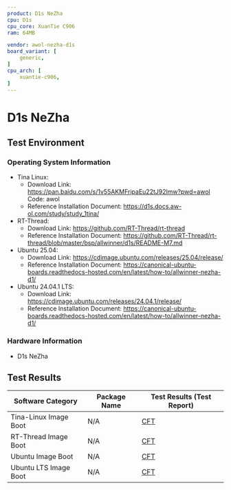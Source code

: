 ```yaml
---
product: D1s NeZha
cpu: D1s
cpu_core: XuanTie C906
ram: 64MB

vendor: awol-nezha-d1s
board_variant: [
    generic,
]
cpu_arch: [
    xuantie-c906,
]
---
```


# D1s NeZha

## Test Environment

### Operating System Information

- Tina Linux:
  - Download Link: https://pan.baidu.com/s/1v55AKMFripaEu22tJ92lmw?pwd=awol Code: awol
  - Reference Installation Document: https://d1s.docs.aw-ol.com/study/study_1tina/
- RT-Thread:
  - Download Link: https://github.com/RT-Thread/rt-thread
  - Reference Installation Document: https://github.com/RT-Thread/rt-thread/blob/master/bsp/allwinner/d1s/README-M7.md
- Ubuntu 25.04:
  - Download Link: https://cdimage.ubuntu.com/releases/25.04/release/
  - Reference Installation Document: https://canonical-ubuntu-boards.readthedocs-hosted.com/en/latest/how-to/allwinner-nezha-d1/
- Ubuntu 24.04.1 LTS:
  - Download Link: https://cdimage.ubuntu.com/releases/24.04.1/release/
  - Reference Installation Document: https://canonical-ubuntu-boards.readthedocs-hosted.com/en/latest/how-to/allwinner-nezha-d1/

### Hardware Information

- D1s NeZha

## Test Results


| Software Category     | Package Name | Test Results (Test Report) |
| --------------------- | ------------ | -------------------------- |
| Tina-Linux Image Boot | N/A          | [CFT][Tina]                |
| RT-Thread Image Boot  | N/A          | [CFT][RT-Thread]           |
| Ubuntu Image Boot     | N/A          | [CFT][Ubuntu]              |
| Ubuntu LTS Image Boot | N/A          | [CFT][Ubuntu LTS]          |

[Tina]: ./TinaLinux/README.md
[RT-Thread]: ./RT-Thread/README.md
[Ubuntu]: ./Ubuntu/README.md
[Ubuntu LTS]: ./Ubuntu/README_LTS.md

